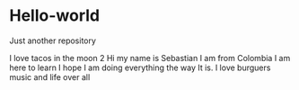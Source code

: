 # Hello-world
Just another repository

I love tacos in the moon 2
Hi my name is Sebastian 
I am from Colombia
I am here to learn
I hope I am doing everything the way It is.
I love burguers
music
and life over all
